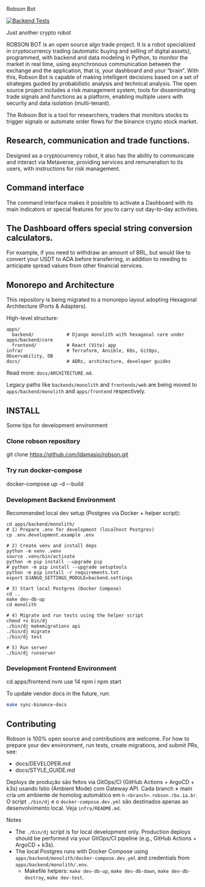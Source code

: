 
Robson Bot

[![Backend Tests](https://github.com/ldamasio/robson/actions/workflows/backend-tests.yml/badge.svg)](https://github.com/ldamasio/robson/actions/workflows/backend-tests.yml)

Just another crypto robot

ROBSON BOT is an open source algo trade project. It is a robot specialized in cryptocurrency trading (automatic buying and selling of digital assets), programmed, with backend and data modeling in Python, to monitor the market in real time, using asynchronous communication between the exchange and the application, that is, your dashboard and your “brain”. With this, Robson Bot is capable of making intelligent decisions based on a set of strategies guided by probabilistic analysis and technical analysis. The open source project includes a risk management system, tools for disseminating trade signals and functions as a platform, enabling multiple users with security and data isolation (multi-tenant).

The Robson Bot is a tool for researchers, traders that monitors stocks to trigger signals or automate order flows for the binance crypto stock market.

## Research, communication and trade functions.

Designed as a cryptocurrency robot, it also has the ability to communicate and interact via Metaverse, providing services and remuneration to its users, with instructions for risk management.

## Command interface

The command interface makes it possible to activate a Dashboard with its main indicators or special features for you to carry out day-to-day activities.

## The Dashboard offers special string conversion calculators. 

For example, if you need to withdraw an amount of BRL, but would like to convert your USDT to ADA before transferring, in addition to needing to anticipate spread values from other financial services.

## Monorepo and Architecture

This repository is being migrated to a monorepo layout adopting Hexagonal Architecture (Ports & Adapters).

High-level structure:

```
apps/
  backend/            # Django monolith with hexagonal core under apps/backend/core
  frontend/           # React (Vite) app
infra/                # Terraform, Ansible, K8s, GitOps, Observability, DB
docs/                 # ADRs, architecture, developer guides
```

Read more: `docs/ARCHITECTURE.md`.

Legacy paths like `backends/monolith` and `frontends/web` are being moved to `apps/backend/monolith` and `apps/frontend` respectively.

## INSTALL

Some tips for development environment

### Clone robson repository

git clone https://github.com/ldamasio/robson.git

### Try run docker-compose

docker-compose up -d --build

### Development Backend Environment

Recommended local dev setup (Postgres via Docker + helper script):

```
cd apps/backend/monolith/
# 1) Prepare .env for development (localhost Postgres)
cp .env.development.example .env

# 2) Create venv and install deps
python -m venv .venv
source .venv/bin/activate
python -m pip install --upgrade pip
# python -m pip install --upgrade setuptools
python -m pip install -r requirements.txt
export DJANGO_SETTINGS_MODULE=backend.settings

# 3) Start local Postgres (Docker Compose)
cd ..
make dev-db-up
cd monolith

# 4) Migrate and run tests using the helper script
chmod +x bin/dj
./bin/dj makemigrations api
./bin/dj migrate
./bin/dj test

# 5) Run server
./bin/dj runserver
```

### Development Frontend Environment

cd apps/frontend
nvm use 14
npm i
npm start




To update vendor docs in the future, run:

```bash
make sync-binance-docs
```

## Contributing

Robson is 100% open source and contributions are welcome. For how to prepare your dev environment, run tests, create migrations, and submit PRs, see:

- docs/DEVELOPER.md
- docs/STYLE_GUIDE.md

Deploys de produção são feitos via GitOps/CI (GitHub Actions + ArgoCD + k3s) usando Istio (Ambient Mode) com Gateway API. Cada branch ≠ main cria um ambiente de homolog automático em `h-<branch>.robson.rbx.ia.br`. O script `./bin/dj` e o `docker-compose.dev.yml` são destinados apenas ao desenvolvimento local. Veja `infra/README.md`.

Notes
- The `./bin/dj` script is for local development only. Production deploys should be performed via your GitOps/CI pipeline (e.g., GitHub Actions + ArgoCD + k3s).
- The local Postgres runs with Docker Compose using `apps/backend/monolith/docker-compose.dev.yml` and credentials from `apps/backend/monolith/.env`.
  - Makefile helpers: `make dev-db-up`, `make dev-db-down`, `make dev-db-destroy`, `make dev-test`.
